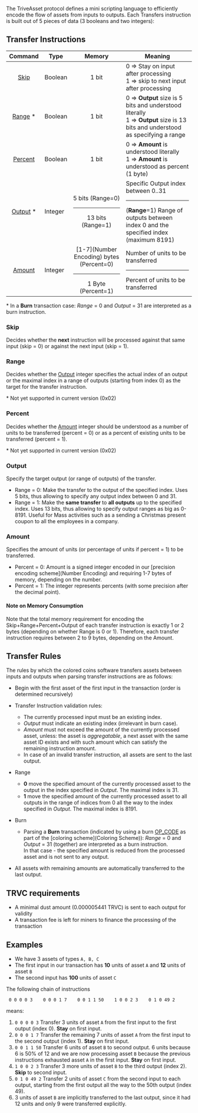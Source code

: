 The TriveAsset protocol defines a mini scripting language to efficiently encode the flow of assets from inputs to outputs.
Each Transfers instruction is built out of 5 pieces of data (3 booleans and two integers):

## Transfer Instructions

|Command            |Type   |Memory |Meaning|
|:-----------------:|-------|:---:|-------|
|[Skip](#skip)      |Boolean|1 bit  |0 => Stay on input after processing<br/>1 => skip to next input after processing|
|[Range](#range) *    |Boolean|1 bit   |0 => **Output** size is 5 bits and understood literally<br/>1 => **Output** size is 13 bits and understood as specifying a range|
|[Percent](#percent)|Boolean|1 bit   |0 => **Amount** is understood literally<br/>1 => **Amount** is understood as percent (1 byte)
|[Output](#output) *  |Integer|5 bits (Range=0)<hr/>13 bits (Range=1)| Specific Output index between 0..31<hr/>(**Range**=1) Range of outputs between index 0 and the specified index (maximum 8191)
|[Amount](#amount)|Integer|[1-7](Number Encoding) bytes (Percent=0)<hr/>1 Byte (Percent=1)| Number of units to be transferred <hr/> Percent of units to be transferred
&#42; In a **Burn** transaction case: *Range* = 0 and *Output* = 31 are interpreted as a burn instruction.


### Skip
Decides whether the **next** instruction will be processed against that same input (skip = 0) or against the next input (skip = 1).

### Range 
Decides whether the [Output](#output) integer specifies the actual index of an output or the maximal index in a range of outputs (starting from index 0) as the target for the transfer instruction.

&#42; Not yet supported in current version (0x02)

### Percent
Decides whether the [Amount](#amount) integer should be understood as a number of units to be transferred (percent = 0) or as a percent of existing units to be transferred (percent = 1).

&#42; Not yet supported in current version (0x02)

### Output
Specify the target output (or range of outputs) of the transfer.

* Range = 0: Make the transfer to the output of the specified index. 
Uses 5 bits, thus allowing to specify any output index between 0 and 31. 
* Range = 1: Make the **same transfer** to **all outputs** up to the specified index.
Uses 13 bits, thus allowing to specify output ranges as big as 0-8191. Useful for Mass activities such as a sending a Christmas present coupon to all the employees in a company.  

### Amount
Specifies the amount of units (or percentage of units if percent = 1) to be transferred. 
* Percent = 0: Amount is a signed integer encoded in our [precision encoding scheme](Number Encoding) and requiring 1-7 bytes of memory, depending on the number.
* Percent = 1: The integer represents percents (with some precision after the decimal point).

#### Note on Memory Consumption
Note that the total memory requirement for encoding the Skip+Range+Percent+Output of each transfer instruction is exactly 1 or 2 bytes (depending on whether Range is 0 or 1). Therefore, each transfer instruction requires between 2 to 9 bytes, depending on the Amount.

## Transfer Rules

The rules by which the colored coins software transfers assets between inputs and outputs when parsing transfer instructions are as follows:
* Begin with the first asset of the first input in the transaction (order is determined recursively) 
* Transfer Instruction validation rules:
  * The currently processed input must be an existing index.
  * *Output* must indicate an existing index (irrelevant in burn case).
  * *Amount* must not exceed the amount of the currently processed asset, unless: the asset is *aggregatable*, a next asset with the same asset ID exists and with such amount which can satisfy the remaining instruction amount.<br>
  * In case of an invalid transfer instruction, all assets are sent to the last output.
* Range
  * **0** move the specified amount of the currently processed asset to the output in the index specified in *Output*. The maximal index is 31.
  * **1** move the specified amount of the currently processed asset to all outputs in the range of indices from 0 all the way to the index specified in *Output*. The maximal index is 8191.
* Burn<br>
  * Parsing a **Burn** transaction (indicated by using a burn [OP_CODE](OP_CODEs) as part of the [coloring scheme](Coloring Scheme)): *Range* = 0 and *Output* = 31 (together) are interpreted as a burn instruction.<br>In that case - the specified amount is reduced from the processed asset and is not sent to any output.

* All assets with remaining amounts are automatically transferred to the last output.

## TRVC requirements
* A minimal dust amount (0.000005441 TRVC) is sent to each output for validity
* A transaction fee is left for miners to finance the processing of the transaction

## Examples
* We have 3 assets of types `A, B, C`
* The first input in our transaction has **10** units of asset `A` and **12** units of asset `B`
* The second input has **100** units of asset `C`

The following chain of instructions
```
 0 0 0 0 3    0 0 0 1 7    0 0 1 1 50    1 0 0 2 3    0 1 0 49 2
```
means:
 
1. `0 0 0 0 3` Transfer 3 units of asset `A` from the first input to the first output (index 0). **Stay** on first input.
1. `0 0 0 1 7` Transfer the remaining 7 units of asset `A` from the first input to the second output (index 1). **Stay** on first input.
1. `0 0 1 1 50` Transfer 6 units of asset `B` to second output. 6 units because 6 is 50% of 12 and we are now processing asset `B` because the previous instructions exhausted asset `A` in the first input. **Stay** on first input.
1. `1 0 0 2 3` Transfer 3 more units of asset `B` to the third output (index 2). **Skip** to second input.
1. `0 1 0 49 2` Transfer 2 units of asset `C` from the second input to each output, starting from the first output all the way to the 50th output (index 49).
1. 3 units of asset `B` are implicitly transferred to the last output, since it had 12 units and only 9 were transferred explicitly.